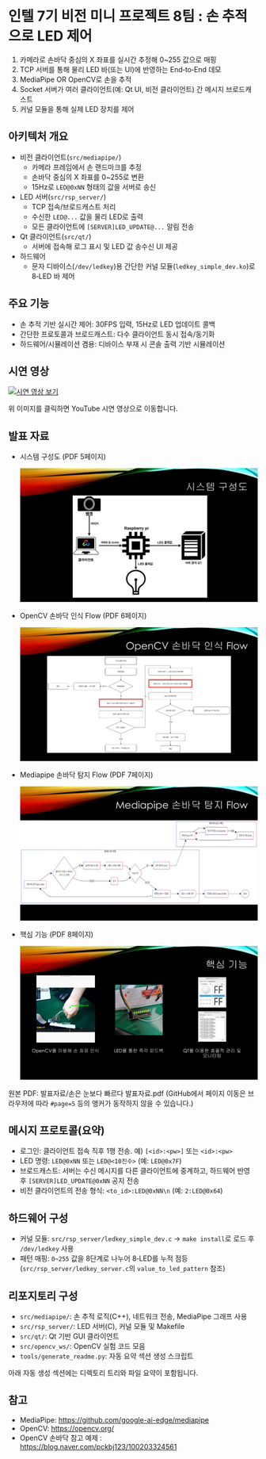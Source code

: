 # 인텔 7기 비전 미니 프로젝트 8팀 : 손 추적으로 LED 제어
1. 카메라로 손바닥 중심의 X 좌표를 실시간 추정해 0~255 값으로 매핑
2. TCP 서버를 통해 물리 LED 바(또는 UI)에 반영하는 End‑to‑End 데모
3. MediaPipe OR OpenCV로 손을 추적
4. Socket 서버가 여러 클라이언트(예: Qt UI, 비전 클라이언트) 간 메시지 브로드캐스트
5. 커널 모듈을 통해 실제 LED 장치를 제어

## 아키텍처 개요
- 비전 클라이언트(`src/mediapipe/`)
  - 카메라 프레임에서 손 랜드마크를 추정
  - 손바닥 중심의 X 좌표를 0~255로 변환
  - 15Hz로 `LED@0xNN` 형태의 값을 서버로 송신
- LED 서버(`src/rsp_server/`)
  -  TCP 접속/브로드캐스트 처리
  -  수신한 `LED@...` 값을 물리 LED로 출력
  -  모든 클라이언트에 `[SERVER]LED_UPDATE@...` 알림 전송
- Qt 클라이언트(`src/qt/`)
  - 서버에 접속해 로그 표시 및 LED 값 송수신 UI 제공
- 하드웨어
  - 문자 디바이스(`/dev/ledkey`)용 간단한 커널 모듈(`ledkey_simple_dev.ko`)로 8‑LED 바 제어

## 주요 기능
- 손 추적 기반 실시간 제어: 30FPS 입력, 15Hz로 LED 업데이트 콜백
- 간단한 프로토콜과 브로드캐스트: 다수 클라이언트 동시 접속/동기화
- 하드웨어/시뮬레이션 겸용: 디바이스 부재 시 콘솔 출력 기반 시뮬레이션

## 시연 영상

[![시연 영상 보기](https://img.youtube.com/vi/gAJ4tLr_pjE/hqdefault.jpg)](https://youtu.be/gAJ4tLr_pjE)

위 이미지를 클릭하면 YouTube 시연 영상으로 이동합니다.

## 발표 자료

- 시스템 구성도 (PDF 5페이지)

  ![시스템 구성도](발표자료/img/demo-05.png)

- OpenCV 손바닥 인식 Flow (PDF 6페이지)

  ![OpenCV 손바닥 인식 Flow](발표자료/img/demo-06.png)

- Mediapipe 손바닥 탐지 Flow (PDF 7페이지)

  ![Mediapipe 손바닥 탐지 Flow](발표자료/img/demo-07.png)

- 핵심 기능 (PDF 8페이지)

  ![핵심 기능](발표자료/img/demo-08.png)

원본 PDF: 발표자료/손은 눈보다 빠르다 발표자료.pdf (GitHub에서 페이지 이동은 브라우저에 따라 `#page=5` 등의 앵커가 동작하지 않을 수 있습니다.)

## 메시지 프로토콜(요약)
- 로그인: 클라이언트 접속 직후 1행 전송. 예) `[<id>:<pw>]` 또는 `<id>:<pw>`
- LED 명령: `LED@0xNN` 또는 `LED@<10진수>` (예: `LED@0x7F`)
- 브로드캐스트: 서버는 수신 메시지를 다른 클라이언트에 중계하고, 하드웨어 반영 후 `[SERVER]LED_UPDATE@0xNN` 공지 전송
- 비전 클라이언트의 전송 형식: `<to_id>:LED@0xNN\n` (예: `2:LED@0x64`)

## 하드웨어 구성
- 커널 모듈: `src/rsp_server/ledkey_simple_dev.c` → `make install`로 로드 후 `/dev/ledkey` 사용
- 패턴 매핑: `0~255` 값을 8단계로 나누어 8‑LED를 누적 점등(`src/rsp_server/ledkey_server.c`의 `value_to_led_pattern` 참조)

## 리포지토리 구성
- `src/mediapipe/`: 손 추적 로직(C++), 네트워크 전송, MediaPipe 그래프 사용
- `src/rsp_server/`: LED 서버(C), 커널 모듈 및 Makefile
- `src/qt/`: Qt 기반 GUI 클라이언트
- `src/opencv_ws/`: OpenCV 실험 코드 모음
- `tools/generate_readme.py`: 자동 요약 섹션 생성 스크립트

아래 자동 생성 섹션에는 디렉토리 트리와 파일 요약이 포함됩니다.

## 참고
- MediaPipe: https://github.com/google-ai-edge/mediapipe
- OpenCV: https://opencv.org/
- OpenCV 손바닥 참고 예제 : https://blog.naver.com/pckbj123/100203324561
